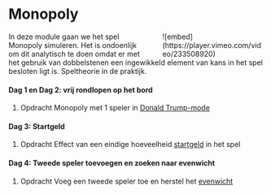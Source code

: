# Monopoly

<div style="width: 40%; float:right; margin-left: 2em;">
![embed](https://player.vimeo.com/video/233508920)
</div>

In deze module gaan we het spel Monopoly simuleren. Het is ondoenlijk om dit analytisch te doen omdat er met het gebruik van dobbelstenen een ingewikkeld element van kans in het spel besloten ligt is. Speltheorie in de praktijk.


#### Dag 1 en Dag 2: vrij rondlopen op het bord

1. <span class="label label-primary">Opdracht</span> Monopoly met 1 speler in [Donald Trump-mode](/monopoly/vrij-rondlopen)

#### Dag 3: Startgeld

1. <span class="label label-primary">Opdracht</span> Effect van een eindige hoeveelheid [startgeld](/monopoly/startgeld) in het spel

#### Dag 4: Tweede speler toevoegen en zoeken naar evenwicht

1. <span class="label label-primary">Opdracht</span> Voeg een tweede speler toe en herstel het [evenwicht](/monopoly/twee-spelers)

